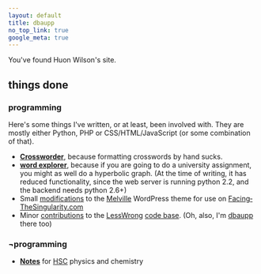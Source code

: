 ```yaml
---
layout: default
title: dbaupp
no_top_link: true
google_meta: true
---
```


You've found Huon Wilson's site.


## things done

### programming
Here's some things I've written, or at least, been involved with. They are mostly either Python, PHP or CSS/HTML/JavaScript (or some combination of that).

- **[Crossworder](https://github.com/dbaupp/crossworder)**, because formatting crosswords by hand sucks.
- **[word explorer](http://www.ug.it.usyd.edu.au/~hwil7821/assignment3/form.html)**, because if you are
  going to do a university assignment, you might as well do a hyperbolic graph. (At the time of
  writing, it has reduced functionality, since the web server is running python 2.2, and the backend
  needs python 2.6+)
- Small [modifications](https://github.com/dbaupp/melville-facing-the-singularity-edition) to the
  [Melville](http://madebyraygun.com/wordpress/themes/melville/) WordPress theme for use on
  [Facing&shy;The&shy;Singularity.com](http://facingthesingularity.com/)
- Minor [contributions](https://github.com/dbaupp/lesswrong) to the [LessWrong](http://lesswrong.com/)
  [code base](https://github.com/tricycle/lesswrong). (Oh, also, I'm
  [dbaupp](http://lesswrong.com/user/dbaupp) there too)

### <a title="not programming">&not;programming</a>
- **[Notes](notes.html)** for [HSC](https://en.wikipedia.org/wiki/Higher_School_Certificate_%28New_South_Wales%29) physics and chemistry
